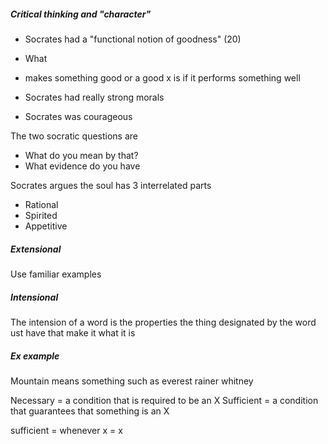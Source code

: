 ##### Critical thinking and "character"
- Socrates had a "functional notion of goodness" (20)
- What
- makes something good or a good x is if it performs something well

- Socrates had really strong morals
- Socrates was courageous

The two socratic questions are
- What do you mean by that?
- What evidence do you have

Socrates argues the soul has 3 interrelated parts
- Rational
- Spirited
- Appetitive 

##### Extensional
Use familiar examples
##### Intensional
The intension of a word is the properties the thing designated by the word ust have that make it what it is

##### Ex example
Mountain means something such as everest rainer whitney


Necessary = a condition that is required to be an X
Sufficient = a condition that guarantees that something is an X

sufficient = whenever x = x

